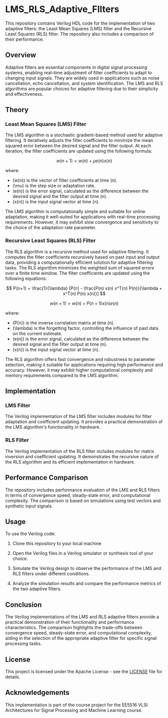 # LMS_RLS_Adaptive_FIlters
This repository contains Verilog HDL code for the implementation of two adaptive filters: the Least Mean Squares (LMS) filter and the Recursive Least Squares (RLS) filter. The repository also includes a comparison of their performance.

## Overview

Adaptive filters are essential components in digital signal processing systems, enabling real-time adjustment of filter coefficients to adapt to changing input signals. They are widely used in applications such as noise cancellation, echo cancellation, and system identification. The LMS and RLS algorithms are popular choices for adaptive filtering due to their simplicity and effectiveness.

## Theory

### Least Mean Squares (LMS) Filter

The LMS algorithm is a stochastic gradient-based method used for adaptive filtering. It iteratively adjusts the filter coefficients to minimize the mean squared error between the desired signal and the filter output. At each iteration, the filter coefficients are updated using the following formula:

$$
w(n+1) = w(n) + \mu e(n) x(n)
$$

where:
- \(w(n)\) is the vector of filter coefficients at time \(n\).
- \(\mu\) is the step size or adaptation rate.
- \(e(n)\) is the error signal, calculated as the difference between the desired signal and the filter output at time \(n\).
- \(x(n)\) is the input signal vector at time \(n\).

The LMS algorithm is computationally simple and suitable for online adaptation, making it well-suited for applications with real-time processing requirements. However, it may exhibit slow convergence and sensitivity to the choice of the adaptation rate parameter.

### Recursive Least Squares (RLS) Filter

The RLS algorithm is a recursive method used for adaptive filtering. It computes the filter coefficients recursively based on past input and output data, providing a computationally efficient solution for adaptive filtering tasks. The RLS algorithm minimizes the weighted sum of squared errors over a finite time window. The filter coefficients are updated using the following equations:

$$
P(n+1) = \frac{1}{\lambda} [P(n) - \frac{P(n) x(n) x^T(n) P(n)}{\lambda + x^T(n) P(n) x(n)}]
$$

$$
w(n+1) = w(n) + P(n+1) x(n) e(n)
$$

where:
- \(P(n)\) is the inverse correlation matrix at time \(n\).
- \(\lambda\) is the forgetting factor, controlling the influence of past data on the current estimate.
- \(e(n)\) is the error signal, calculated as the difference between the desired signal and the filter output at time \(n\).
- \(x(n)\) is the input signal vector at time \(n\).

The RLS algorithm offers fast convergence and robustness to parameter selection, making it suitable for applications requiring high performance and accuracy. However, it may exhibit higher computational complexity and memory requirements compared to the LMS algorithm.

## Implementation

### LMS Filter

The Verilog implementation of the LMS filter includes modules for filter adaptation and coefficient updating. It provides a practical demonstration of the LMS algorithm's functionality in hardware.

### RLS Filter

The Verilog implementation of the RLS filter includes modules for matrix inversion and coefficient updating. It demonstrates the recursive nature of the RLS algorithm and its efficient implementation in hardware.

## Performance Comparison

The repository includes performance evaluation of the LMS and RLS filters in terms of convergence speed, steady-state error, and computational complexity. The comparison is based on simulations using test vectors and synthetic input signals.

## Usage

To use the Verilog code:

1. Clone this repository to your local machine
2. Open the Verilog files in a Verilog simulator or synthesis tool of your choice.

3. Simulate the Verilog design to observe the performance of the LMS and RLS filters under different conditions.

4. Analyze the simulation results and compare the performance metrics of the two adaptive filters.

## Conclusion

The Verilog implementations of the LMS and RLS adaptive filters provide a practical demonstration of their functionality and performance characteristics. The comparison highlights the trade-offs between convergence speed, steady-state error, and computational complexity, aiding in the selection of the appropriate adaptive filter for specific signal processing tasks.

## License

This project is licensed under the  Apache License - see the [LICENSE](LICENSE) file for details.

## Acknowledgements

This implementation is part of the course project for the EE5516 VLSI Architectures for Signal Processing and Machine Learning course.
